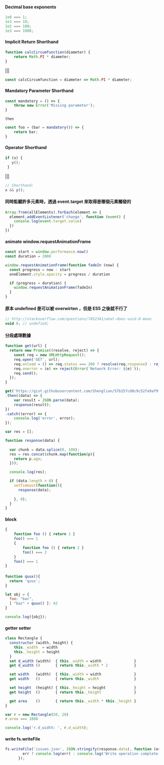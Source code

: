 #### Decimal base exponents
```js
1e0 === 1;
1e1 === 10;
1e2 === 100;
1e3 === 1000;
```
#### Implicit Return Shorthand
```js
function calcCircumfunction(diameter) {
	return Math.PI * diameter;
}
```
|||
```js
const calcCircumfunction = diameter => Math.PI * diameter;
```

#### Mandatory Parameter Shorthand
```js
const mandatory = () => {
	throw new Error('Missing parameter');
}
```
`then`
```js
const foo = (bar = mandatory()) => {
	return bar;
}
```

#### Operator Shorthand
```js
if (x) {
   y();
 }
```
|||
```js
// Shorthand:
x && y();
```

#### 同時監聽許多元素時，透過 event.target 來取得是哪個元素觸發的
```js
Array.from(allElements).forEach(element => {
  element.addEventListener('change', function (event) {
    console.log(event.target.value)
  })
})
```

#### animate window.requestAnimationFrame
```js
const start = window.performance.now()
const duration = 2000

window.requestAnimationFrame(function fadeIn (now) {
  const progress = now - start
  oneElement.style.opacity = progress / duration

  if (progress < duration) {
    window.requestAnimationFrame(fadeIn)
  }
}
```

####  原本 undefined 是可以被 overwirten ，但是 ES5 之後就不行了
```js
// http://stackoverflow.com/questions/7452341/what-does-void-0-mean
void 0; // undefied;
```

#### 分段處理數據
```js
function get(url) {
  return new Promise((resolve, reject) => {
    const req = new XMLHttpRequest();
    req.open('GET', url);
    req.onload = () => req.status === 200 ? resolve(req.response) : reject(Error(req.statusText));
    req.onerror = (e) => reject(Error(`Network Error: ${e}`));
    req.send();
  });
}

get('https://gist.githubusercontent.com/Shenglian/57b157cd8c9c52fa9af9fcdf17becea0/raw/9cb237c9a332d19caab674354c831418126fd8b7/person.json')
.then((data) => {
    var result = JSON.parse(data);
    response(result);
})
.catch((error) => {
    console.log('error', error);
});

var res = [];

function response(data) {
  
  var chunk = data.splice(0, 100);
  res = res.concat(chunk.map(function(p){
    return p.age;
  }));

  console.log(res);

  if (data.length > 0) {
    setTimeout(function(){
      response(data);
      
    }, 0);
  }
}
```

####  block
```js
{
	function foo () { return 1 }
	foo() === 1
	{
		function foo () { return 2 }
		foo() === 2
	}
	foo() === 1
}
```

####  
```js
function quux(){
  return 'quux';
}

let obj = {
  foo: "bar",
  [ "baz" + quux() ]: 42
}

console.log({obj});
```

#### getter setter
```js
class Rectangle {
  constructor (width, height) {
    this._width  = width
    this._height = height
  }
  set d_width (width)  { this._width = width               }
  get d_width ()       { return this._width * 2            }

  set width   (width)  { this._width = width               }
  get width   ()       { return this._width                }

  set height  (height) { this._height = height             }
  get height  ()       { return this._height               }

  get area    ()       { return this._width * this._height }
}

var r = new Rectangle(50, 20)
r.area === 1000

console.log('r.d_width: ', r.d_width);
```
#### write fs.writeFile

```js
fs.writeFile('issues.json', JSON.stringify(response.data), function (err) {
        err ? console.log(err) : console.log('Write operation complete.');
      });
```

